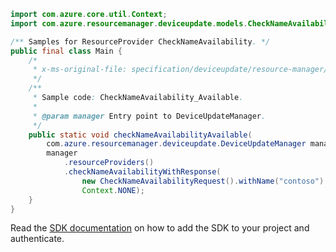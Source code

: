 ```java
import com.azure.core.util.Context;
import com.azure.resourcemanager.deviceupdate.models.CheckNameAvailabilityRequest;

/** Samples for ResourceProvider CheckNameAvailability. */
public final class Main {
    /*
     * x-ms-original-file: specification/deviceupdate/resource-manager/Microsoft.DeviceUpdate/preview/2022-04-01-preview/examples/CheckNameAvailability_Available.json
     */
    /**
     * Sample code: CheckNameAvailability_Available.
     *
     * @param manager Entry point to DeviceUpdateManager.
     */
    public static void checkNameAvailabilityAvailable(
        com.azure.resourcemanager.deviceupdate.DeviceUpdateManager manager) {
        manager
            .resourceProviders()
            .checkNameAvailabilityWithResponse(
                new CheckNameAvailabilityRequest().withName("contoso").withType("Microsoft.DeviceUpdate/accounts"),
                Context.NONE);
    }
}
```

Read the [SDK documentation](https://github.com/Azure/azure-sdk-for-java/blob/azure-resourcemanager-deviceupdate_1.0.0-beta.1/sdk/deviceupdate/azure-resourcemanager-deviceupdate/README.md) on how to add the SDK to your project and authenticate.
